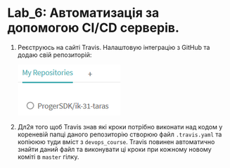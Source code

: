 # Lab_6: Автоматизація за допомогою CI/CD серверів.

1. Реєструюсь на сайті Travis. Налаштовую інтеграцію з GitHub та додаю свій репозиторій:
    
    ![travis repos](./images/lab_6_1.png)
    
2. Дл2я того щоб Travis знав які кроки потрібно виконати над кодом у кореневій папці даного репозиторію створюю файл `.travis.yaml` та копіююю туди вміст з `devops_course`. Travis повинен автоматично знайти даний файл та виконувати ці кроки при кожному новому коміті в `master` гілку.